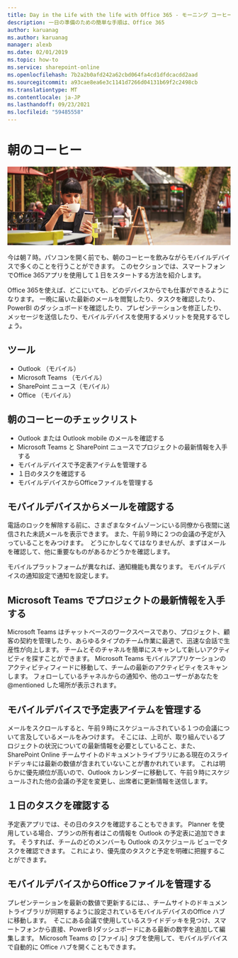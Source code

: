 ```yaml
---
title: Day in the Life with the life with Office 365 - モーニング コーヒー
description: 一日の準備のための簡単な手順は、Office 365
author: karuanag
ms.author: karuanag
manager: alexb
ms.date: 02/01/2019
ms.topic: how-to
ms.service: sharepoint-online
ms.openlocfilehash: 7b2a2b0afd242a62cbd064fa4cd1dfdcacdd2aad
ms.sourcegitcommit: a93cae8ea6e3c1141d7266d04131b69f2c2498cb
ms.translationtype: MT
ms.contentlocale: ja-JP
ms.lasthandoff: 09/23/2021
ms.locfileid: "59485558"
---
```

# <a name="during-morning-coffee"></a>朝のコーヒー

![朝のコーヒービジュアル](media/ditl_coffee.png)

今は朝７時。パソコンを開く前でも、朝のコーヒーを飲みながらモバイルデバイスで多くのことを行うことができます。 このセクションでは、スマートフォンでOffice 365アプリを使用して１日をスタートする方法を紹介します。

Office 365を使えば、どこにいても、どのデバイスからでも仕事ができるようになります。 一晩に届いた最新のメールを閲覧したり、タスクを確認したり、PowerBI のダッシュボードを確認したり、プレゼンテーションを修正したり、メッセージを送信したり、モバイルデバイスを使用するメリットを発見するでしょう。 

## <a name="tools"></a>ツール
- Outlook （モバイル）
- Microsoft Teams （モバイル）
- SharePoint ニュース（モバイル）
- Office （モバイル）

## <a name="checklist-for-your-morning-coffee"></a>朝のコーヒーのチェックリスト
- Outlook または Outlook mobile のメールを確認する
- Microsoft Teams と SharePoint ニュースでプロジェクトの最新情報を入手する
- モバイルデバイスで予定表アイテムを管理する
- １日のタスクを確認する
- モバイルデバイスからOfficeファイルを管理する 

## <a name="check-mail-from-your-mobile-device"></a>モバイルデバイスからメールを確認する
電話のロックを解除する前に、さまざまなタイムゾーンにいる同僚から夜間に送信された未読メールを表示できます。 また、午前９時に２つの会議の予定が入っていることをみつけます。　どうにかしなくてはなりませんが、まずはメールを確認して、他に重要なものがあるかどうかを確認します。

モバイルプラットフォームが異なれば、通知機能も異なります。 モバイルデバイスの通知設定で通知を設定します。 

## <a name="get-up-to-date-on-projects-in-microsoft-teams"></a>Microsoft Teams でプロジェクトの最新情報を入手する
Microsoft Teams はチャットベースのワークスペースであり、プロジェクト、顧客の契約を管理したり、あらゆるタイプのチーム作業に最適で、迅速な会話で生産性が向上します。 チームとそのチャネルを簡単にスキャンして新しいアクティビティを探すことができます。 Microsoft Teams モバイルアプリケーションのアクティビティフィードに移動して、チームの最新のアクティビティをスキャンします。 フォローしているチャネルからの通知や、他のユーザーがあなたを @mentioned した場所が表示されます。  

## <a name="manage-calendar-items-on-your-mobile-device"></a>モバイルデバイスで予定表アイテムを管理する
メールをスクロールすると、午前９時にスケジュールされている１つの会議について言及しているメールをみつけます。 そこには、上司が、取り組んでいるプロジェクトの状況についての最新情報を必要としていること、また、SharePoint Online チームサイトのドキュメントライブラリにある現在のスライドデッキには最新の数値が含まれていないことが書かれれています。 これは明らかに優先順位が高いので、Outlook カレンダーに移動して、午前９時にスケジュールされた他の会議の予定を変更し、出席者に更新情報を送信します。

## <a name="check-tasks-for-the-day"></a>１日のタスクを確認する
予定表アプリでは、その日のタスクを確認することもできます。 Planner を使用している場合、プランの所有者はこの情報を Outlook の予定表に追加できます。 そうすれば、チームのどのメンバーも Outlook のスケジュール ビューでタスクを確認できます。 これにより、優先度のタスクと予定を明確に把握することができます。  

## <a name="manage-office-files-from-your-mobile-device"></a>モバイルデバイスからOfficeファイルを管理する
プレゼンテーションを最新の数値で更新するには、、チームサイトのドキュメントライブラリが同期するように設定されているモバイルデバイスのOffice ハブに移動します。　そこにある会議で使用しているスライドデッキを見つけ、スマートフォンから直接、PowerB Iダッシュボードにある最新の数字を追加して編集します。 Microsoft Teams の [ファイル] タブを使用して、モバイルデバイスで自動的に Office ハブを開くこともできます。 